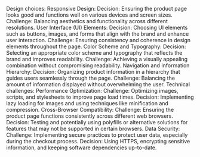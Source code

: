 Design choices:
  Responsive Design:
  Decision: Ensuring the product page looks good and functions well on various devices and screen sizes.
  Challenge: Balancing aesthetics and functionality across different resolutions.
  User Interface (UI) Elements:
  Decision: Choosing UI elements such as buttons, images, and forms that align with the brand and enhance user interaction.
  Challenge: Ensuring consistency and coherence in design elements throughout the page.
  Color Scheme and Typography:
  Decision: Selecting an appropriate color scheme and typography that reflects the brand and improves readability.
  Challenge: Achieving a visually appealing combination without compromising readability.
  Navigation and Information Hierarchy:
  Decision: Organizing product information in a hierarchy that guides users seamlessly through the page.
  Challenge: Balancing the amount of information displayed without overwhelming the user.
Technical challenges:
  Performance Optimization:
  Challenge: Optimizing images, scripts, and stylesheets to improve page load times.
  Decision: Implementing lazy loading for images and using techniques like minification and compression.
  Cross-Browser Compatibility:
  Challenge: Ensuring the product page functions consistently across different web browsers.
  Decision: Testing and potentially using polyfills or alternative solutions for features that may not be supported in certain browsers.
  Data Security:
  Challenge: Implementing secure practices to protect user data, especially during the checkout process.
  Decision: Using HTTPS, encrypting sensitive information, and keeping software dependencies up-to-date.
